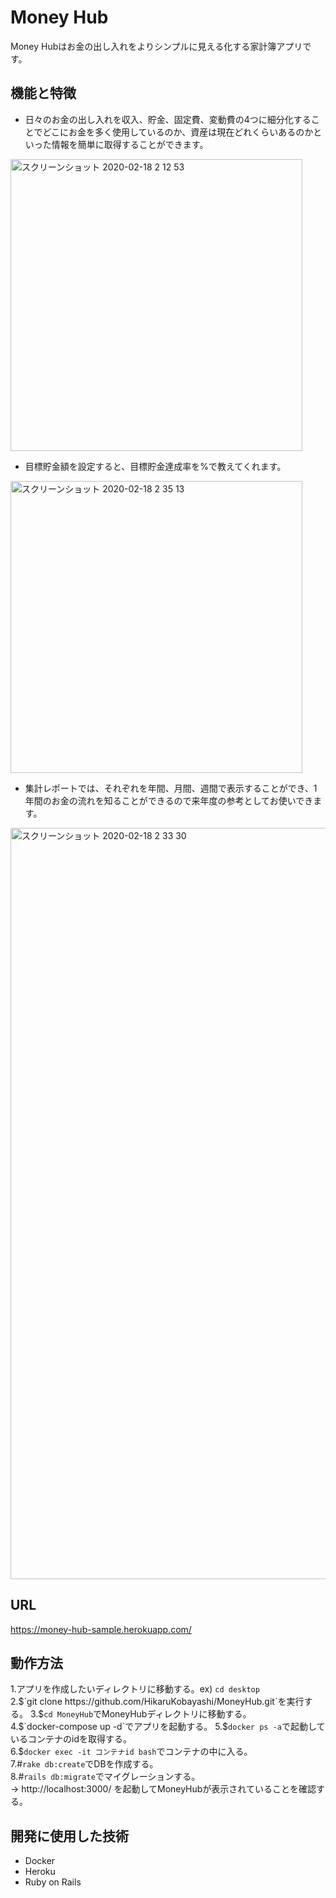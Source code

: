 # Money Hub
Money Hubはお金の出し入れをよりシンプルに見える化する家計簿アプリです。

## 機能と特徴
- 日々のお金の出し入れを収入、貯金、固定費、変動費の4つに細分化することでどこにお金を多く使用しているのか、資産は現在どれくらいあるのかといった情報を簡単に取得することができます。

<img width="467" alt="スクリーンショット 2020-02-18 2 12 53" src="https://user-images.githubusercontent.com/51415392/74674837-93661680-51f5-11ea-94cd-7f865e18bb7f.png">

- 目標貯金額を設定すると、目標貯金達成率を%で教えてくれます。

<img width="467" alt="スクリーンショット 2020-02-18 2 35 13" src="https://user-images.githubusercontent.com/51415392/74675738-8518fa00-51f7-11ea-89e8-f2bacd67f04c.png">

- 集計レポートでは、それぞれを年間、月間、週間で表示することができ、1年間のお金の流れを知ることができるので来年度の参考としてお使いできます。

<img width="1202" alt="スクリーンショット 2020-02-18 2 33 30" src="https://user-images.githubusercontent.com/51415392/74675565-2a7f9e00-51f7-11ea-8082-228dab218723.png">

## URL
https://money-hub-sample.herokuapp.com/

## 動作方法
1.アプリを作成したいディレクトリに移動する。ex) `cd desktop`  
2.$`git clone https://github.com/HikaruKobayashi/MoneyHub.git`を実行する。  
3.$`cd MoneyHub`でMoneyHubディレクトリに移動する。  
4.$`docker-compose up -d`でアプリを起動する。  
5.$`docker ps -a`で起動しているコンテナのidを取得する。  
6.$`docker exec -it コンテナid bash`でコンテナの中に入る。  
7.#`rake db:create`でDBを作成する。  
8.#`rails db:migrate`でマイグレーションする。  
→ http://localhost:3000/ を起動してMoneyHubが表示されていることを確認する。  

## 開発に使用した技術
- Docker
- Heroku
- Ruby on Rails
